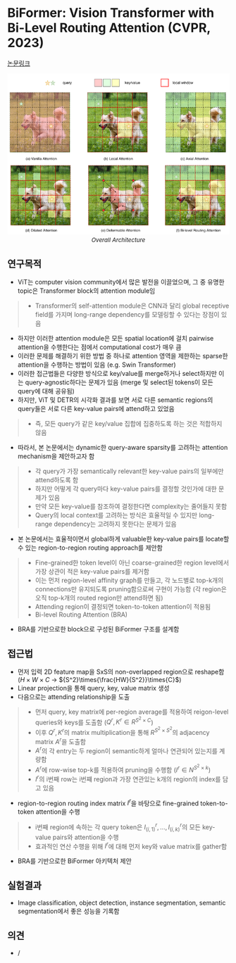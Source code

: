 # BiFormer: Vision Transformer with Bi-Level Routing Attention (CVPR, 2023)

[논문링크](https://arxiv.org/abs/2303.08810)

<p align="center">
    <img width="600" alt='fig1' src="./img/01_43_01.png?raw=true"></br>
    <em><font size=2>Overall Architecture</font></em>
</p>

## 연구목적
- ViT는 computer vision community에서 많은 발전을 이끌었으며, 그 중 유명한 topic은 Transformer block의 attention module임
> - Transformer의 self-attention module은 CNN과 달리 global receptive field를 가지며 long-range dependency를 모델링할 수 있다는 장점이 있음
- 하지만 이러한 attention module은 모든 spatial location에 걸치 pairwise attention을 수행한다는 점에서 computational cost가 매우 큼
- 이러한 문제를 해결하기 위한 방법 중 하나로 attention 영역을 제한하는 sparse한 attention을 수행하는 방법이 있음 (e.g. Swin Transformer)
- 이러한 접근법들은 다양한 방식으로 key/value를 merge하거나 select하지만 이는 query-agnostic하다는 문제가 있음 (merge 및 select된 tokens이 모든 query에 대해 공유됨)
- 하지만, ViT 및 DETR의 시각화 결과를 보면 서로 다른 semantic regions의 query들은 서로 다른 key-value pairs에 attend하고 있었음
> - 즉, 모든 query가 같은 key/value 집합에 집중하도록 하는 것은 적합하지 않음
- 따라서, 본 논문에서는 dynamic한 query-aware sparsity를 고려하는 attention mechanism을 제안하고자 함
> - 각 query가 가장 semantically relevant한 key-value pairs의 일부에만 attend하도록 함
> - 하지만 어떻게 각 query마다 key-value pairs를 결정할 것인가에 대한 문제가 있음
> - 만약 모든 key-value를 참조하여 결정한다면 complexity는 줄어들지 못함
> - Query의 local context를 고려하는 방식은 효율적일 수 있지만 long-range dependency는 고려하지 못한다는 문제가 있음
- 본 논문에서는 효율적이면서 global하게 valuable한 key-value pairs를 locate할 수 있는 region-to-region routing approach를 제안함
> - Fine-grained한 token level이 아닌 coarse-grained한 region level에서 가장 상관이 적은 key-value pairs를 제거함
> - 이는 먼저 region-level affinity graph를 만들고, 각 노드별로 top-k개의 connections만 유지되도록 pruning함으로써 구현이 가능함 (각 region은 오직 top-k개의 routed region만 attend하면 됨)
> - Attending region이 결정되면 token-to-token attention이 적용됨
> - Bi-level Routing Attention (BRA)
- BRA를 기반으로한 block으로 구성된 BiFormer 구조를 설계함

## 접근법
- 먼저 입력 2D feature map을 SxS의 non-overlapped region으로 reshape함 (${H}\times{W}\times{C}$ -> ${S^2}\times{\frac{HW}{S^2}}\times{C}$)
- Linear projection을 통해 query, key, value matrix 생성
- 다음으로는 attending relationship을 도출
> - 먼저 query, key matrix에 per-region average를 적용하여 reigon-level queries와 keys를 도출함 ($Q^r, K^r\in{R^{{S^2}\times{C}}}$)
> - 이후 $Q^r, K^r$의 matrix multiplication을 통해 $R^{{S^2}\times{S^2}}$의 adjacency matrix $A^r$을 도출함
> - $A^r$의 각 entry는 두 region이 semantic하게 얼마나 연관되어 있는지를 계량함
> - $A^r$에 row-wise top-k를 적용하여 pruning을 수행함 ($I^r\in{N^{{S^2}\times{k}}}$)
> - $I^r$의 i번째 row는 i번쨰 region과 가장 연관있는 k개의 region의 index를 담고 있음
- region-to-region routing index matrix $I^r$을 바탕으로 fine-grained token-to-token attention을 수행
> - i번째 region에 속하는 각 query token은 $I^r_{(i,1)},\dots,I^r_{(i,k)}$의 모든 key-value pairs와 attention을 수행
> - 효과적인 연산 수행을 위해 $I^r$에 대해 먼저 key와 value matrix를 gather함
- BRA를 기반으로한 BiFormer 아키텍처 제안

## 실험결과
- Image classification, object detection, instance segmentation, semantic segmentation에서 좋은 성능을 기록함

## 의견
- /